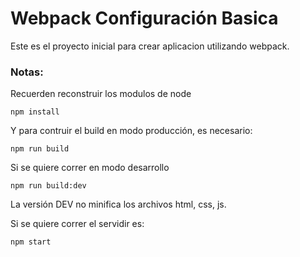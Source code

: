 # Webpack Configuración Basica

Este es el proyecto inicial para crear aplicacion utilizando webpack.


### Notas:
Recuerden reconstruir los modulos de node
```
npm install

```

Y para contruir el build en modo producción, es necesario:
```
npm run build
```
Si se quiere correr en modo desarrollo
```
npm run build:dev
```

La versión DEV no minifica los archivos html, css, js.


Si se quiere correr el servidir es:
```
npm start
```
